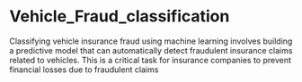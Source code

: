 # Vehicle_Fraud_classification
Classifying vehicle insurance fraud using machine learning involves building a predictive model that can automatically detect fraudulent insurance claims related to vehicles. This is a critical task for insurance companies to prevent financial losses due to fraudulent claims
